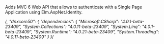 ﻿Adds MVC 6 Web API that allows to authenticate with a Single Page Application using Elm.AspNet.Identity.

/*,
      "dnxcore50": {
        "dependencies": {
          "Microsoft.CSharp": "4.0.1-beta-23409",
          "System.Collections": "4.0.11-beta-23409",
          "System.Linq": "4.0.1-beta-23409",
          "System.Runtime": "4.0.21-beta-23409",
          "System.Threading": "4.0.11-beta-23409"
        }
      }*/